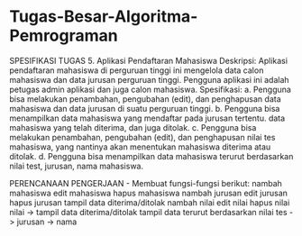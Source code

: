 # Tugas-Besar-Algoritma-Pemrograman

SPESIFIKASI TUGAS
5.	Aplikasi Pendaftaran Mahasiswa
Deskripsi: Aplikasi pendaftaran mahasiswa di perguruan tinggi ini mengelola data calon mahasiswa dan data jurusan perguruan tinggi. Pengguna aplikasi ini adalah petugas admin aplikasi dan juga calon mahasiswa.
Spesifikasi:
a.	Pengguna bisa melakukan penambahan, pengubahan (edit), dan penghapusan data mahasiswa dan data jurusan di suatu perguruan tinggi.
b.	Pengguna bisa menampilkan data mahasiswa yang mendaftar pada jurusan tertentu. data mahasiswa yang telah diterima, dan juga ditolak.
c.	Pengguna bisa melakukan penambahan, pengubahan (edit), dan penghapusan nilai tes mahasiswa, yang nantinya akan menentukan mahasiswa diterima atau ditolak.
d.	Pengguna bisa menampilkan data mahasiswa terurut berdasarkan nilai test, jurusan, nama mahasiswa.


PERENCANAAN PENGERJAAN - Membuat fungsi-fungsi berikut:
nambah mahasiswa
edit mahasiswa
hapus mahasiswa
nambah jurusan
edit jurusan
hapus jurusan
tampil data diterima/ditolak
nambah nilai
edit nilai
hapus nilai
nilai -> tampil data diterima/ditolak
tampil data terurut berdasarkan nilai tes -> jurusan -> nama
